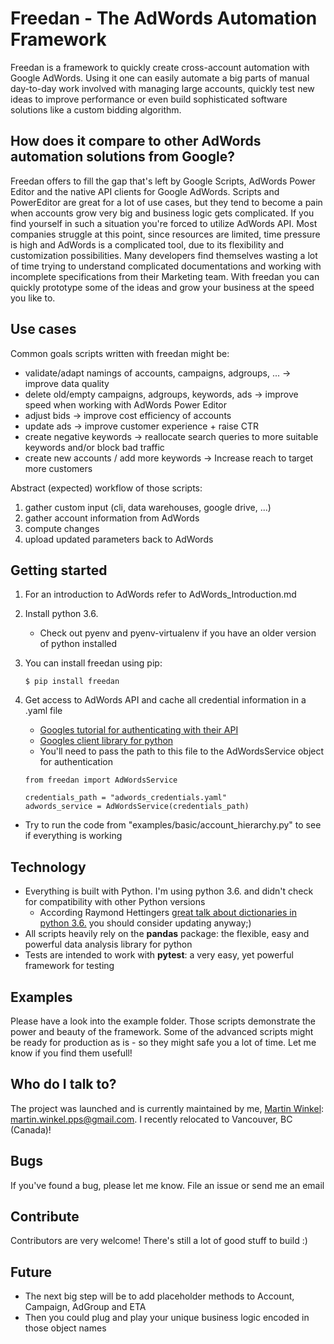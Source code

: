 # Freedan - The AdWords Automation Framework
Freedan is a framework to quickly create cross-account automation with Google AdWords.
Using it one can easily automate a big parts of manual day-to-day work involved with managing
large accounts, quickly test new ideas to improve performance or even build sophisticated software
solutions like a custom bidding algorithm.

## How does it compare to other AdWords automation solutions from Google?
Freedan offers to fill the gap that's left by Google Scripts, AdWords Power Editor and the native
API clients for Google AdWords. Scripts and PowerEditor are great for a lot of use cases, but they
tend to become a pain when accounts grow very big and business logic gets complicated.
If you find yourself in such a situation you're forced to utilize AdWords API. Most companies struggle
at this point, since resources are limited, time pressure is high and AdWords is a complicated tool,
due to its flexibility and customization possibilities. Many developers find themselves wasting a lot
of time trying to understand complicated documentations and working with incomplete specifications
from their Marketing team. With freedan you can quickly prototype some of the ideas and grow your
business at the speed you like to.

## Use cases
Common goals scripts written with freedan might be:
* validate/adapt namings of accounts, campaigns, adgroups, ... -> improve data quality
* delete old/empty campaigns, adgroups, keywords, ads -> improve speed when working with AdWords Power Editor
* adjust bids -> improve cost efficiency of accounts
* update ads -> improve customer experience + raise CTR
* create negative keywords -> reallocate search queries to more suitable keywords and/or block bad traffic
* create new accounts / add more keywords -> Increase reach to target more customers

Abstract (expected) workflow of those scripts:
1. gather custom input (cli, data warehouses, google drive, ...)
1. gather account information from AdWords
1. compute changes
1. upload updated parameters back to AdWords

## Getting started
1. For an introduction to AdWords refer to AdWords_Introduction.md
1. Install python 3.6.
    * Check out pyenv and pyenv-virtualenv if you have an older version of python installed
1. You can install freedan using pip:

    `$ pip install freedan`
1. Get access to AdWords API and cache all credential information in a .yaml file
    * [Googles tutorial for authenticating with their API](https://www.youtube.com/watch?v=yaDlZMfYWkg&list=PLOU2XLYxmsII2PCvm73bwxRCu2g_dyp67&index=2) 
    * [Googles client library for python](https://github.com/googleads/googleads-python-lib)
    * You'll need to pass the path to this file to the AdWordsService object for authentication
    
    ```
    from freedan import AdWordsService
    
    credentials_path = "adwords_credentials.yaml"
    adwords_service = AdWordsService(credentials_path)
    ```
* Try to run the code from "examples/basic/account_hierarchy.py" to see if everything is working

## Technology
* Everything is built with Python. I'm using python 3.6. and didn't check for compatibility with other Python versions
    * According Raymond Hettingers [great talk about dictionaries in python 3.6.](https://www.youtube.com/watch?v=p33CVV29OG8) you should consider updating anyway;)
* All scripts heavily rely on the **pandas** package: the flexible, easy and powerful data analysis library for python
* Tests are intended to work with **pytest**: a very easy, yet powerful framework for testing

## Examples
Please have a look into the example folder. Those scripts demonstrate the power and beauty of the
framework. Some of the advanced scripts might be ready for production as is - so they might safe
you a lot of time. Let me know if you find them usefull!

## Who do I talk to?
The project was launched and is currently maintained by me, [Martin Winkel](https://www.linkedin.com/in/martin-winkel-90678977): martin.winkel.pps@gmail.com.
I recently relocated to Vancouver, BC (Canada)!

## Bugs
If you've found a bug, please let me know. File an issue or send me an email

## Contribute
Contributors are very welcome! There's still a lot of good stuff to build :)

## Future
* The next big step will be to add placeholder methods to Account, Campaign, AdGroup and ETA
* Then you could plug and play your unique business logic encoded in those object names 
